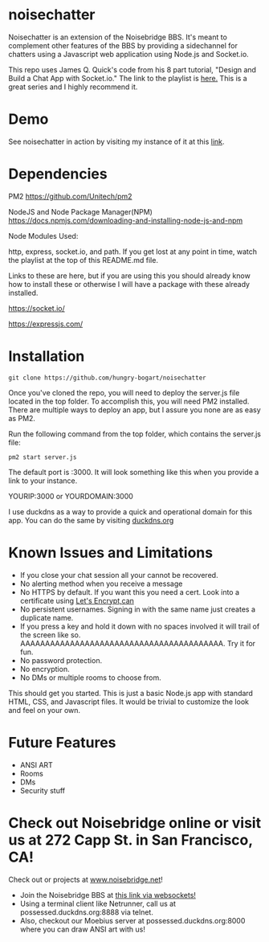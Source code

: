 # noisechatter
Noisechatter is an extension of the Noisebridge BBS. It's meant to complement other features of the BBS by providing a sidechannel for chatters using a Javascript web application using Node.js and Socket.io.

This repo uses James Q. Quick's code from his 8 part tutorial, "Design and Build a Chat App with Socket.io." The link to the playlist is <a href="http://iteroni.com/playlist?list=PLDlWc9AfQBfbyGwhSlxg16mQGpGnauCwq" target=_blank> here.</a> This is a great series and I highly recommend it.

# Demo
See noisechatter in action by visiting my instance of it at this <a href="possessed.duckdns.org:3000" target=_blank>link</a>.

# Dependencies

PM2
https://github.com/Unitech/pm2

NodeJS and Node Package Manager(NPM)
https://docs.npmjs.com/downloading-and-installing-node-js-and-npm

Node Modules Used:

http, express, socket.io, and path. If you get lost at any point in time, watch the playlist at the top of this README.md file.

Links to these are here, but if you are using this you should already know how to install these or otherwise I will have a package with these already installed.

https://socket.io/

https://expressjs.com/


# Installation

`git clone https://github.com/hungry-bogart/noisechatter`

Once you've cloned the repo, you will need to deploy the server.js file located in the top folder. To accomplish this, you will need PM2 installed. There are multiple ways to deploy an app, but I assure you none are as easy as PM2.

Run the following command from the top folder, which contains the server.js file:

`pm2 start server.js` 

The default port is :3000. It will look something like this when you provide a link to your instance.

YOURIP:3000 or YOURDOMAIN:3000

I use duckdns as a way to provide a quick and operational domain for this app. You can do the same by visiting <a href="https://www.duckdns.org/" target=_blank>duckdns.org</a>

# Known Issues and Limitations

- If you close your chat session all your cannot be recovered.
- No alerting method when you receive a message
- No HTTPS by default. If you want this you need a cert. Look into a certificate using <a href="https://letsencrypt.org/" target=_blank>Let's Encrypt,can</a>
- No persistent usernames. Signing in with the same name just creates a duplicate name.
- If you press a key and hold it down with no spaces involved it will trail of the screen like so. AAAAAAAAAAAAAAAAAAAAAAAAAAAAAAAAAAAAAAAAA. Try it for fun.
- No password protection.
- No encryption.
- No DMs or multiple rooms to choose from.

This should get you started. This is just a basic Node.js app with standard HTML, CSS, and Javascript files. It would be trivial to customize the look and feel on your own.

# Future Features

- ANSI ART
- Rooms
- DMs
- Security stuff

# Check out Noisebridge online or visit us at 272 Capp St. in San Francisco, CA!

Check out or projects at www.noisebridge.net! 

-  Join the Noisebridge BBS at <a href="possessed.duckdns.org/vtx.html" target=_blank> this link via websockets!</a>
-  Using a terminal client like Netrunner, call us at possessed.duckdns.org:8888 via telnet.
-  Also, checkout our Moebius server at possessed.duckdns.org:8000 where you can draw ANSI art with us!

